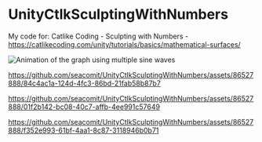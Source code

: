 # UnityCtlkSculptingWithNumbers
My code for: Catlike Coding - Sculpting with Numbers - https://catlikecoding.com/unity/tutorials/basics/mathematical-surfaces/

![Animation of the graph using multiple sine waves](https://github.com/seacomit/UnityCtlkSculptingWithNumbers/blob/main/Assets/multi_wave_before_square_grid.gif?raw=true)

https://github.com/seacomit/UnityCtlkSculptingWithNumbers/assets/86527888/84c4ac1a-124d-4fc3-86bd-21fab58b87b7

https://github.com/seacomit/UnityCtlkSculptingWithNumbers/assets/86527888/01f2b142-bc08-40c7-affb-4ee991c57649

https://github.com/seacomit/UnityCtlkSculptingWithNumbers/assets/86527888/f352e993-61bf-4aa1-8c87-3118946b0b71

